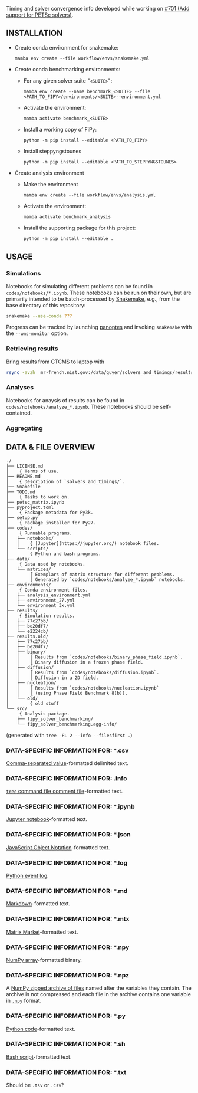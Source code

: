 Timing and solver convergence info developed while working on
[#701 (Add support for PETSc solvers)](https://github.com/usnistgov/fipy/pull/701).

## INSTALLATION

- Create conda environment for snakemake:

    `mamba env create --file workflow/envs/snakemake.yml`

- Create conda benchmarking environments:

    - For any given solver suite "`<SUITE>`":

        `mamba env create --name benchmark_<SUITE> --file <PATH_TO_FIPY>/environments/<SUITE>--environment.yml`
      
    - Activate the environment:

        `mamba activate benchmark_<SUITE>`

    - Install a working copy of FiPy:

        `python -m pip install --editable <PATH_TO_FIPY>`

    - Install steppyngstounes

        `python -m pip install --editable <PATH_TO_STEPPYNGSTOUNES>`
  
- Create analysis environment

    - Make the environment
    
        `mamba env create --file workflow/envs/analysis.yml`
        
    - Activate the environment:

        `mamba activate benchmark_analysis`

    - Install the supporting package for this project:

        `python -m pip install --editable .`

## USAGE

### Simulations

Notebooks for simulating different problems can be found in
`codes/notebooks/*.ipynb`.  These notebooks can be run on their own, but
are primarily intended to be batch-processed by
[Snakemake](https://snakemake.readthedocs.io/), e.g., from the base
directory of this repository:

```bash
snakemake --use-conda ???
```

Progress can be tracked by launching
[panoptes](https://github.com/panoptes-organization/panoptes) and invoking
`snakemake` with the `--wms-monitor` option.

### Retrieving results

Bring results from CTCMS to laptop with

```bash
rsync -avzh  mr-french.nist.gov:/data/guyer/solvers_and_timings/results .
```

### Analyses

Notebooks for anaysis of results can be found in `codes/notebooks/analyze_*.ipynb`.
These notebooks should be self-contained.

### Aggregating

## DATA & FILE OVERVIEW

```
./
├── LICENSE.md
│    { Terms of use.
├── README.md
│    { Description of `solvers_and_timings/`.
├── Snakefile
├── TODO.md
│    { Tasks to work on.
├── petsc_matrix.ipynb
├── pyproject.toml
│    { Package metadata for Py3k.
├── setup.py
│    { Package installer for Py27.
├── codes/
│    { Runnable programs.
│   ├── notebooks/
│   │    { [Jupyter](https://jupyter.org/) notebook files.
│   └── scripts/
│        { Python and bash programs.
├── data/
│    { Data used by notebooks.
│   └── matrices/
│        ⎧ Exemplars of matrix structure for different problems.
│        ⎩ Generated by `codes/notebooks/analyze_*.ipynb` notebooks.
├── environments/
│    { Conda environment files.
│   ├── analysis_environment.yml
│   ├── environment_27.yml
│   └── environment_3x.yml
├── results/
│    { Simulation results.
│   ├── 77c27bb/
│   ├── be20df7/
│   └── e2224cb/
├── results.old/
│   ├── 77c27bb/
│   ├── be20df7/
│   ├── binary/
│   │    ⎧ Results from `codes/notebooks/binary_phase_field.ipynb`.
│   │    ⎩ Binary diffusion in a frozen phase field.
│   ├── diffusion/
│   │    ⎧ Results from `codes/notebooks/diffusion.ipynb`.
│   │    ⎩ Diffusion in a 2D field.
│   ├── nucleation/
│   │    ⎧ Results from `codes/notebooks/nucleation.ipynb`
│   │    ⎩ (using Phase Field Benchmark 8(b)).
│   └── old/
│        { old stuff
└── src/
     { Analysis package.
    ├── fipy_solver_benchmarking/
    └── fipy_solver_benchmarking.egg-info/
```

(generated with `tree -FL 2 --info --filesfirst .`)

### DATA-SPECIFIC INFORMATION FOR: *.csv

[Comma-separated value](https://en.wikipedia.org/wiki/Comma-separated_values)-formatted
delimited text.

### DATA-SPECIFIC INFORMATION FOR: .info

[`tree` command file comment file](https://en.wikipedia.org/wiki/Tree_(command))-formatted text.

### DATA-SPECIFIC INFORMATION FOR: *.ipynb

[Jupyter notebook](https://nbformat.readthedocs.io/en/latest/format_description.html#notebook-file-format)-formatted
text.

### DATA-SPECIFIC INFORMATION FOR: *.json

[JavaScript Object Notation](https://www.json.org/)-formatted text.

### DATA-SPECIFIC INFORMATION FOR: *.log

[Python event log](https://docs.python.org/3/library/logging.html).

### DATA-SPECIFIC INFORMATION FOR: *.md

[Markdown](https://daringfireball.net/projects/markdown/)-formatted text.

### DATA-SPECIFIC INFORMATION FOR: *.mtx

[Matrix Market](https://math.nist.gov/MatrixMarket/formats.html)-formatted
text.

### DATA-SPECIFIC INFORMATION FOR: *.npy

[NumPy array](https://numpy.org/doc/stable/reference/generated/numpy.lib.format.html#module-numpy.lib.format)-formatted
binary.

### DATA-SPECIFIC INFORMATION FOR: *.npz

A [NumPy zipped archive of files](https://numpy.org/doc/stable/reference/generated/numpy.savez.html)
named after the variables they contain.  The archive is not compressed and
each file in the archive contains one variable in
[`.npy`](https://numpy.org/doc/stable/reference/generated/numpy.lib.format.html#module-numpy.lib.format)
format.

### DATA-SPECIFIC INFORMATION FOR: *.py

[Python code](https://python.org)-formatted text.

### DATA-SPECIFIC INFORMATION FOR: *.sh

[Bash script](https://en.wikipedia.org/wiki/Bash_(Unix_shell))-formatted text.

### DATA-SPECIFIC INFORMATION FOR: *.txt

Should be `.tsv` or `.csv`?
